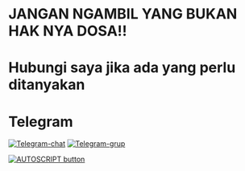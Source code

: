 # JANGAN NGAMBIL YANG BUKAN HAK NYA DOSA!!

# Hubungi saya jika ada yang perlu ditanyakan
# Telegram
[![Telegram-chat](https://img.shields.io/badge/Chat-Telegram-blue)](https://t.me/joysvpnstore/)
[![Telegram-grup](https://img.shields.io/badge/Grup-Telegram-blue)](https://t.me/+29-pKOGfLKwwYzI9)

[![AUTOSCRIPT button](https://img.shields.io/badge/Auto-Script-red)](https://raw.githubusercontent.com/joytun21/joy/main/image/onta.jpg)
